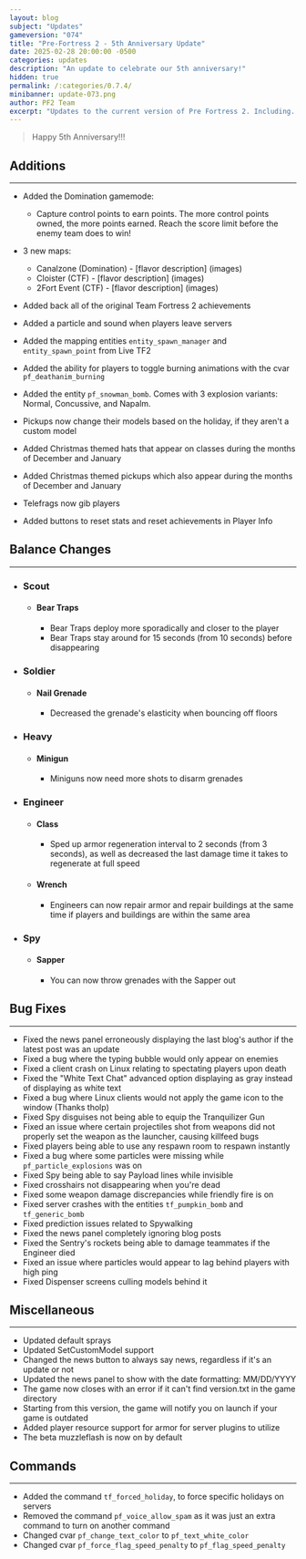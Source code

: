 ```yaml
---
layout: blog
subject: "Updates"
gameversion: "074"
title: "Pre-Fortress 2 - 5th Anniversary Update"
date: 2025-02-28 20:00:00 -0500
categories: updates
description: "An update to celebrate our 5th anniversary!"
hidden: true
permalink: /:categories/0.7.4/
minibanner: update-073.png
author: PF2 Team
excerpt: "Updates to the current version of Pre Fortress 2. Including..."
---
```


> Happy 5th Anniversary!!!

## Additions
---
- Added the Domination gamemode: 
	- Capture control points to earn points. The more control points owned, the more points earned. Reach the score limit before the enemy team does to win!

- 3 new maps:
	- Canalzone (Domination) - [flavor description]
		(images)
	- Cloister (CTF) - [flavor description]
		(images)
	- 2Fort Event (CTF) - [flavor description]
		(images)

- Added back all of the original Team Fortress 2 achievements
- Added a particle and sound when players leave servers
- Added the mapping entities ``entity_spawn_manager`` and ``entity_spawn_point`` from Live TF2
- Added the ability for players to toggle burning animations with the cvar ``pf_deathanim_burning``
- Added the entity ``pf_snowman_bomb``. Comes with 3 explosion variants: Normal, Concussive, and Napalm.
- Pickups now change their models based on the holiday, if they aren't a custom model
- Added Christmas themed hats that appear on classes during the months of December and January
- Added Christmas themed pickups which also appear during the months of December and January
- Telefrags now gib players
- Added buttons to reset stats and reset achievements in Player Info


## Balance Changes
---
- ### Scout
	- #### Bear Traps
		- Bear Traps deploy more sporadically and closer to the player
		- Bear Traps stay around for 15 seconds (from 10 seconds) before disappearing
- ### Soldier
	- #### Nail Grenade
		- Decreased the grenade's elasticity when bouncing off floors
- ### Heavy
	- #### Minigun
		- Miniguns now need more shots to disarm grenades
- ### Engineer 
	- #### Class
		- Sped up armor regeneration interval to 2 seconds (from 3 seconds), as well as decreased the last damage time it takes to regenerate at full speed
	- #### Wrench
		- Engineers can now repair armor and repair buildings at the same time if players and buildings are within the same area
- ### Spy
	- #### Sapper
		- You can now throw grenades with the Sapper out

## Bug Fixes
---
- Fixed the news panel erroneously displaying the last blog's author if the latest post was an update
- Fixed a bug where the typing bubble would only appear on enemies
- Fixed a client crash on Linux relating to spectating players upon death
- Fixed the "White Text Chat" advanced option displaying as gray instead of displaying as white text
- Fixed a bug where Linux clients would not apply the game icon to the window (Thanks tholp)
- Fixed Spy disguises not being able to equip the Tranquilizer Gun
- Fixed an issue where certain projectiles shot from weapons did not properly set the weapon as the launcher, causing killfeed bugs
- Fixed players being able to use any respawn room to respawn instantly
- Fixed a bug where some particles were missing while ``pf_particle_explosions`` was on
- Fixed Spy being able to say Payload lines while invisible
- Fixed crosshairs not disappearing when you're dead
- Fixed some weapon damage discrepancies while friendly fire is on
- Fixed server crashes with the entities ``tf_pumpkin_bomb`` and ``tf_generic_bomb``
- Fixed prediction issues related to Spywalking
- Fixed the news panel completely ignoring blog posts
- Fixed the Sentry's rockets being able to damage teammates if the Engineer died
- Fixed an issue where particles would appear to lag behind players with high ping
- Fixed Dispenser screens culling models behind it

## Miscellaneous
---
- Updated default sprays
- Updated SetCustomModel support
- Changed the news button to always say news, regardless if it's an update or not
- Updated the news panel to show with the date formatting: MM/DD/YYYY
- The game now closes with an error if it can't find version.txt in the game directory
- Starting from this version, the game will notify you on launch if your game is outdated
- Added player resource support for armor for server plugins to utilize
- The beta muzzleflash is now on by default

## Commands
---
- Added the command ``tf_forced_holiday``, to force specific holidays on servers
- Removed the command ``pf_voice_allow_spam`` as it was just an extra command to turn on another command
- Changed cvar ``pf_change_text_color`` to ``pf_text_white_color`` 
- Changed cvar ``pf_force_flag_speed_penalty`` to ``pf_flag_speed_penalty``
